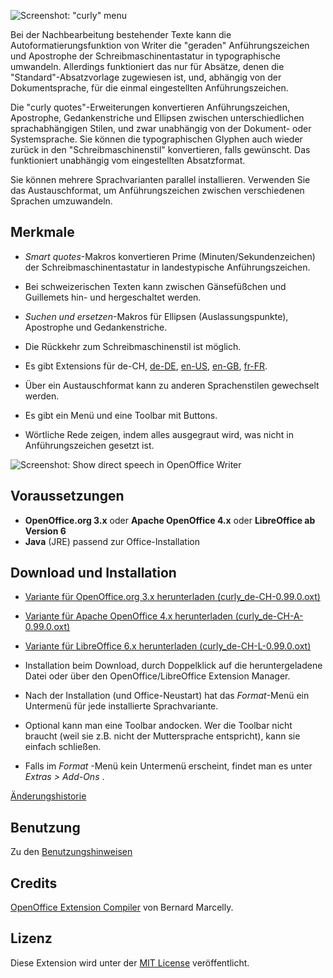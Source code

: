 ![Screenshot: "curly" menu](https://raw.githubusercontent.com/peter88213/curly-de-CH/master/docs/Screenshots/Menu-ch.png)

Bei der Nachbearbeitung bestehender Texte kann die Autoformatierungsfunktion von Writer die "geraden" Anführungszeichen und Apostrophe der Schreibmaschinentastatur in typographische umwandeln. Allerdings funktioniert das nur für Absätze, denen die "Standard"-Absatzvorlage zugewiesen ist, und, abhängig von der Dokumentsprache, für die einmal eingestellten Anführungszeichen. 

Die "curly quotes"-Erweiterungen konvertieren Anführungszeichen, Apostrophe, Gedankenstriche und Ellipsen zwischen unterschiedlichen sprachabhängigen Stilen, und zwar unabhängig von der Dokument- oder Systemsprache. Sie können die typographischen Glyphen auch wieder zurück in den "Schreibmaschinenstil" konvertieren, falls gewünscht. Das funktioniert unabhängig vom eingestellten Absatzformat. 

Sie können mehrere Sprachvarianten parallel installieren. Verwenden Sie das Austauschformat, um Anführungszeichen zwischen verschiedenen Sprachen umzuwandeln.

## Merkmale

* _Smart quotes_-Makros konvertieren Prime (Minuten/Sekundenzeichen) der Schreibmaschinentastatur in landestypische Anführungszeichen.

* Bei schweizerischen Texten kann zwischen Gänsefüßchen und Guillemets hin- und hergeschaltet werden.

* _Suchen und ersetzen_-Makros für Ellipsen (Auslassungspunkte), Apostrophe und Gedankenstriche.

* Die Rückkehr zum Schreibmaschinenstil ist möglich.

* Es gibt Extensions für 
 de-CH, 
 [de-DE](https://peter88213.github.io/curly-de-DE), 
 [en-US](https://peter88213.github.io/curly-en-US), 
 [en-GB](https://peter88213.github.io/curly-en-GB), 
 [fr-FR](https://peter88213.github.io/curly-fr-FR).

* Über ein Austauschformat kann zu anderen Sprachenstilen gewechselt werden.

* Es gibt ein Menü und eine Toolbar mit Buttons.

* Wörtliche Rede zeigen, indem alles ausgegraut wird, was nicht in Anführungszeichen gesetzt ist. 

![Screenshot: Show direct speech in OpenOffice Writer](https://raw.githubusercontent.com/peter88213/curly-de-CH/master/docs/Screenshots/DirectSpeech-ch.png)


## Voraussetzungen

* __OpenOffice.org 3.x__  oder  __Apache OpenOffice 4.x__  oder  __LibreOffice ab Version 6__
* __Java__  (JRE) passend zur Office-Installation


## Download und Installation

* [Variante für OpenOffice.org 3.x herunterladen (curly_de-CH-0.99.0.oxt)](https://raw.githubusercontent.com/peter88213/curly-de-CH/master/curly_de-CH-0.99.0.oxt)
* [Variante für Apache OpenOffice 4.x herunterladen (curly_de-CH-A-0.99.0.oxt)](https://raw.githubusercontent.com/peter88213/curly-de-CH/master/curly_de-CH-A-0.99.0.oxt)
* [Variante für LibreOffice 6.x herunterladen (curly_de-CH-L-0.99.0.oxt)](https://raw.githubusercontent.com/peter88213/curly-de-CH/master/curly_de-CH-L-0.99.0.oxt)

* Installation beim Download,  durch Doppelklick auf die heruntergeladene Datei oder über den OpenOffice/LibreOffice Extension Manager.

* Nach der Installation (und Office-Neustart) hat das *Format*-Menü ein Untermenü für jede installierte Sprachvariante.

* Optional kann man eine Toolbar andocken. Wer die Toolbar nicht braucht (weil sie z.B. nicht der Muttersprache entspricht), kann sie einfach schließen.

* Falls im *Format* -Menü kein Untermenü erscheint, findet man es unter *Extras > Add-Ons* .

[Änderungshistorie](changelog)


## Benutzung

Zu den [Benutzungshinweisen](usage)


## Credits

[OpenOffice Extension Compiler](https://wiki.openoffice.org/wiki/Extensions_Packager#Extension_Compiler) von Bernard Marcelly.

## Lizenz

 Diese Extension wird unter der [MIT License](http://www.opensource.org/licenses/mit-license.php) veröffentlicht.